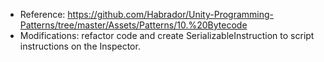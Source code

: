 ﻿+ Reference: https://github.com/Habrador/Unity-Programming-Patterns/tree/master/Assets/Patterns/10.%20Bytecode
+ Modifications: refactor code and create SerializableInstruction to script instructions on the Inspector.